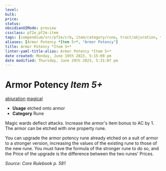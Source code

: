 ```yaml
---
level:
bulk:
price:
status:
obsidianUIMode: preview
cssclass: pf2e,pf2e-item
tags: [compendium/src/pf2e/crb, item/category/rune, trait/abjuration, trait/magical]
aliases: [Armor Potency *Item 5+*, "Armor Potency"]
title: Armor Potency *Item 5+*
linter-yaml-title-alias: Armor Potency *Item 5+*
date created: Monday, June 19th 2023, 5:15:09 pm
date modified: Thursday, June 29th 2023, 5:31:07 pm
---
```


# Armor Potency *Item 5+*

[abjuration](rules/traits/abjuration.md) [magical](rules/traits/magical.md)  

- **Usage** etched onto armor
- **Category** Rune

Magic wards deflect attacks. Increase the armor's item bonus to AC by 1. The armor can be etched with one property rune.

You can upgrade the armor potency rune already etched on a suit of armor to a stronger version, increasing the values of the existing rune to those of the new rune. You must have the formula of the stronger rune to do so, and the Price of the upgrade is the difference between the two runes' Prices.

*Source: Core Rulebook p. 581*
